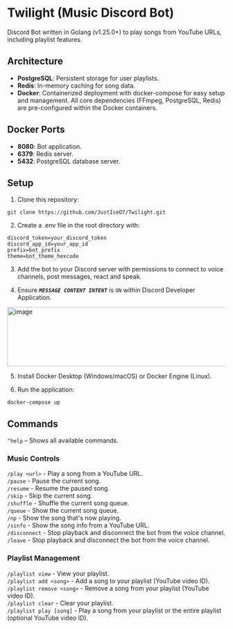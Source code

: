 # Twilight (Music Discord Bot)
Discord Bot written in Golang (v1.25.0+) to play songs from YouTube URLs, including playlist features.

## Architecture
- **PostgreSQL**: Persistent storage for user playlists.
- **Redis**: In-memory caching for song data.
- **Docker**: Containerized deployment with docker-compose for easy setup and management. All core dependencies (FFmpeg, PostgreSQL, Redis) are pre-configured within the Docker containers.

## Docker Ports
- **8080**: Bot application.
- **6379**: Redis server.
- **5432**: PostgreSQL database server.

## Setup
1. Clone this repository:
```
git clone https://github.com/JustIceO7/Twilight.git
```

2. Create a .env file in the root directory with:
```
discord_token=your_discord_token
discord_app_id=your_app_id
prefix=bot_prefix
theme=bot_theme_hexcode
```

3. Add the bot to your Discord server with permissions to connect to voice channels, post messages, react and speak.
   
4. Ensure ***`MESSAGE CONTENT INTENT`*** is `ON` within Discord Developer Application.
<img width="1408" height="136" alt="image" src="https://github.com/user-attachments/assets/685cd65b-ff38-466e-83b4-b12834abfa2e" />

5. Install Docker Desktop (Windows/macOS) or Docker Engine (Linux).
  
6. Run the application:
```
docker-compose up
```

## Commands
`^help` – Shows all available commands.

### Music Controls
`/play <url>` - Play a song from a YouTube URL.  
`/pause` - Pause the current song.  
`/resume` - Resume the paused song.  
`/skip` - Skip the current song.  
`/shuffle` - Shuffle the current song queue.  
`/queue` - Show the current song queue.  
`/np` - Show the song that's now playing.  
`/sinfo` - Show the song info from a YouTube URL.  
`/disconnect` - Stop playback and disconnect the bot from the voice channel.  
`/leave` - Stop playback and disconnect the bot from the voice channel.

### Playlist Management
`/playlist view` - View your playlist.  
`/playlist add <song>` - Add a song to your playlist (YouTube video ID).  
`/playlist remove <song>` - Remove a song from your playlist (YouTube video ID).  
`/playlist clear` - Clear your playlist.  
`/playlist play [song]` - Play a song from your playlist or the entire playlist (optional YouTube video ID).